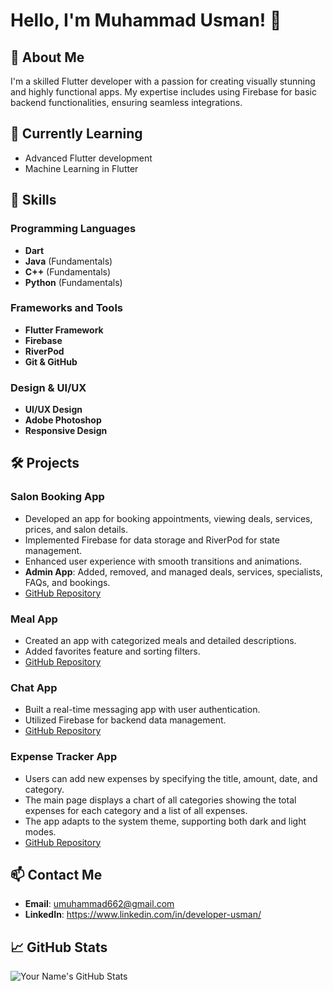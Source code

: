 # Hello, I'm Muhammad Usman! 👋

## 🚀 About Me

I'm a skilled Flutter developer with a passion for creating visually stunning and highly functional apps. My expertise includes using Firebase for basic backend functionalities, ensuring seamless integrations.

## 🌱 Currently Learning

- Advanced Flutter development
- Machine Learning in Flutter

## 💼 Skills

### Programming Languages
- **Dart**
- **Java** (Fundamentals)
- **C++** (Fundamentals)
- **Python** (Fundamentals)

### Frameworks and Tools
- **Flutter Framework**
- **Firebase**
- **RiverPod**
- **Git & GitHub**

### Design & UI/UX
- **UI/UX Design**
- **Adobe Photoshop**
- **Responsive Design**

## 🛠️ Projects

### Salon Booking App
- Developed an app for booking appointments, viewing deals, services, prices, and salon details.
- Implemented Firebase for data storage and RiverPod for state management.
- Enhanced user experience with smooth transitions and animations.
- **Admin App**: Added, removed, and managed deals, services, specialists, FAQs, and bookings.
- [GitHub Repository](https://github.com/musmanflutter/Sohna-Salon-App)

### Meal App
- Created an app with categorized meals and detailed descriptions.
- Added favorites feature and sorting filters.
- [GitHub Repository](https://github.com/musmanflutter/meal-app)

### Chat App
- Built a real-time messaging app with user authentication.
- Utilized Firebase for backend data management.
- [GitHub Repository](https://github.com/musmanflutter/chat-app)

### Expense Tracker App
- Users can add new expenses by specifying the title, amount, date, and category.
- The main page displays a chart of all categories showing the total expenses for each category and a list of all expenses.
- The app adapts to the system theme, supporting both dark and light modes.
- [GitHub Repository](https://github.com/musmanflutter/Expanse-Tracker)

## 📫 Contact Me

- **Email**: umuhammad662@gmail.com
- **LinkedIn**: https://www.linkedin.com/in/developer-usman/

## 📈 GitHub Stats

![Your Name's GitHub Stats](https://github-readme-stats.vercel.app/api?username=musmanflutter&show_icons=true&theme=radical)
